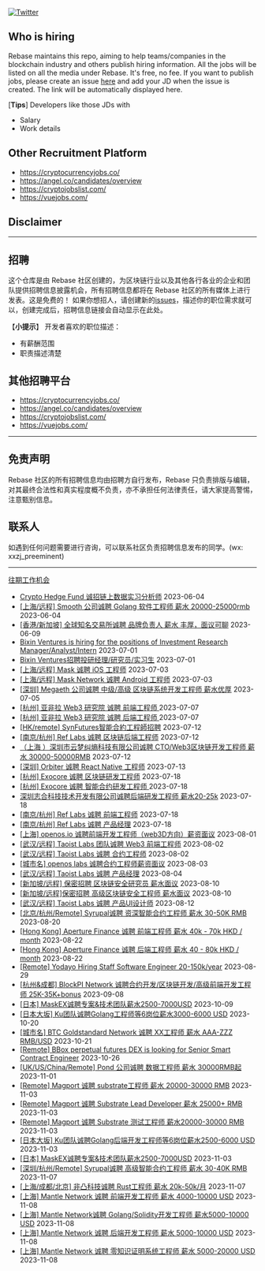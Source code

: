 [![Twitter](https://img.shields.io/twitter/url?label=Rebase&url=https%3A%2F%2Ftwitter.com%2FRebaseCommunity)](https://twitter.com/RebaseCommunity)

## Who is hiring

Rebase maintains this repo, aiming to help teams/companies in the blockchain industry and others publish hiring information. All the jobs will be listed on all the media under Rebase. It's free, no fee.
If you want to publish jobs, please create an issue [here](https://github.com/rebase-network/who-is-hiring/issues/) and add your JD when the issue is created. The link will be automatically displayed here.

[**Tips**]
Developers like those JDs with
- Salary
- Work details

## Other Recruitment Platform

- https://cryptocurrencyjobs.co/
- https://angel.co/candidates/overview
- https://cryptojobslist.com/
- https://vuejobs.com/

## Disclaimer

---

## 招聘

这个仓库是由 Rebase 社区创建的，为区块链行业以及其他各行各业的企业和团队提供招聘信息披露机会，所有招聘信息都将在 Rebase 社区的所有媒体上进行发表。这是免费的！
如果你想招人，请创建新的[issues](https://github.com/rebase-network/who-is-hiring/issues/)，描述你的职位需求就可以，创建完成后，招聘信息链接会自动显示在此处。

【**小提示**】
开发者喜欢的职位描述：
- 有薪酬范围
- 职责描述清楚

## 其他招聘平台
- https://cryptocurrencyjobs.co/
- https://angel.co/candidates/overview
- https://cryptojobslist.com/
- https://vuejobs.com/

---

## 免责声明

Rebase 社区的所有招聘信息均由招聘方自行发布，Rebase 只负责排版与编辑，对其最终合法性和真实程度概不负责，亦不承担任何法律责任，请大家提高警惕，注意甄别信息。

## 联系人
如遇到任何问题需要进行咨询，可以联系社区负责招聘信息发布的同学。(wx: xxzj_preeminent)

---

[往期工作机会](./jobs.md)

- [Crypto Hedge Fund 诚招链上数据实习分析师](https://github.com/rebase-network/who-is-hiring/issues/303) 2023-06-04
- [[上海/远程] Smooth 公司诚聘 Golang 软件工程师 薪水 20000-25000rmb](https://github.com/rebase-network/who-is-hiring/issues/304) 2023-06-04
- [[香港/新加坡] 全球知名交易所诚聘 品牌负责人 薪水 丰厚，面议可聊](https://github.com/rebase-network/who-is-hiring/issues/305) 2023-06-09
- [Bixin Ventures is hiring for the positions of Investment Research Manager/Analyst/Intern](https://github.com/rebase-network/who-is-hiring/issues/307) 2023-07-01
- [Bixin Ventures招聘投研经理/研究员/实习生](https://github.com/rebase-network/who-is-hiring/issues/308) 2023-07-01
- [[上海/远程] Mask 诚聘 iOS 工程师](https://github.com/rebase-network/who-is-hiring/issues/309) 2023-07-03
- [[上海/远程] Mask Network 诚聘 Android 工程师](https://github.com/rebase-network/who-is-hiring/issues/310) 2023-07-03
- [[深圳] Megaeth 公司诚聘 中级/高级 区块链系统开发工程师 薪水优厚](https://github.com/rebase-network/who-is-hiring/issues/311) 2023-07-05
- [[杭州] 亚非拉 Web3 研究院 诚聘 前端工程师 ](https://github.com/rebase-network/who-is-hiring/issues/312) 2023-07-07
- [[杭州] 亚非拉 Web3 研究院 诚聘 后端工程师 ](https://github.com/rebase-network/who-is-hiring/issues/313) 2023-07-07
- [[HK/remote] SynFutures智能合約工程師招聘](https://github.com/rebase-network/who-is-hiring/issues/314) 2023-07-12
- [[南京/杭州] Ref Labs 诚聘 区块链后端工程师](https://github.com/rebase-network/who-is-hiring/issues/315) 2023-07-12
- [（上海 ）深圳市云梦纠熵科技有限公司诚聘 CTO/Web3区块链开发工程师 薪水 30000-50000RMB](https://github.com/rebase-network/who-is-hiring/issues/316) 2023-07-12
- [[深圳] Orbiter 诚聘  React Native 工程师](https://github.com/rebase-network/who-is-hiring/issues/317) 2023-07-13
- [[杭州] Exocore 诚聘 区块链研发工程师](https://github.com/rebase-network/who-is-hiring/issues/318) 2023-07-18
- [[杭州] Exocore 诚聘 智能合约研发工程师 ](https://github.com/rebase-network/who-is-hiring/issues/319) 2023-07-18
- [深圳志合科技技术开发有限公司诚聘后端研发工程师 薪水20-25k](https://github.com/rebase-network/who-is-hiring/issues/320) 2023-07-18
- [[南京/杭州] Ref Labs 诚聘 前端工程师](https://github.com/rebase-network/who-is-hiring/issues/321) 2023-07-18
- [[南京/杭州] Ref Labs 诚聘 产品经理](https://github.com/rebase-network/who-is-hiring/issues/322) 2023-07-18
- [[上海] openos.io 诚聘前端开发工程师（web3D方向）薪资面议](https://github.com/rebase-network/who-is-hiring/issues/323) 2023-08-01
- [[武汉/远程] Taoist Labs 团队诚聘 Web3 前端工程师](https://github.com/rebase-network/who-is-hiring/issues/324) 2023-08-02
- [[武汉/远程] Taoist Labs 诚聘 合约工程师](https://github.com/rebase-network/who-is-hiring/issues/325) 2023-08-02
- [[城市名] openos labs 诚聘合约工程师薪资面议](https://github.com/rebase-network/who-is-hiring/issues/326) 2023-08-03
- [[武汉/远程] Taoist Labs 诚聘 产品经理](https://github.com/rebase-network/who-is-hiring/issues/327) 2023-08-04
- [[新加坡/远程] 保密招聘 区块链安全研究员 薪水面议](https://github.com/rebase-network/who-is-hiring/issues/328) 2023-08-10
- [[新加坡/远程]保密招聘 高级区块链安全工程师 薪水面议](https://github.com/rebase-network/who-is-hiring/issues/329) 2023-08-10
- [[武汉/远程] Taoist Labs 诚聘 产品UI设计师](https://github.com/rebase-network/who-is-hiring/issues/330) 2023-08-12
- [[北京/杭州/Remote] Syrupal诚聘 资深智能合约工程师 薪水 30-50K RMB](https://github.com/rebase-network/who-is-hiring/issues/331) 2023-08-20
- [[Hong Kong] Aperture Finance 诚聘 前端工程师 薪水 40k - 70k HKD / month](https://github.com/rebase-network/who-is-hiring/issues/332) 2023-08-22
- [[Hong Kong] Aperture Finance 诚聘 后端工程师 薪水 40 - 80k HKD / month](https://github.com/rebase-network/who-is-hiring/issues/333) 2023-08-22
- [[Remote] Yodayo Hiring Staff Software Engineer 20-150k/year](https://github.com/rebase-network/who-is-hiring/issues/334) 2023-08-29
- [[杭州&成都] BlockPI Network 诚聘合约开发/区块链开发/高级前端开发工程师 25K-35K+bonus](https://github.com/rebase-network/who-is-hiring/issues/337) 2023-09-08
- [[日本] MaskEX诚聘专案&技术团队薪水2500-7000USD](https://github.com/rebase-network/who-is-hiring/issues/343) 2023-10-09
- [[日本大坂] Ku团队诚聘Golang工程师等6岗位薪水3000-6000 USD](https://github.com/rebase-network/who-is-hiring/issues/344) 2023-10-20
- [[城市名] BTC Goldstandard Network 诚聘 XX工程师 薪水 AAA-ZZZ RMB/USD](https://github.com/rebase-network/who-is-hiring/issues/345) 2023-10-21
- [[Remote] BBox perpetual futures DEX is looking for Senior Smart Contract Engineer](https://github.com/rebase-network/who-is-hiring/issues/347) 2023-10-26
- [[UK/US/China/Remote] Pond 公司诚聘 数据工程师 薪水 30000RMB起](https://github.com/rebase-network/who-is-hiring/issues/348) 2023-11-01
- [[Remote] Magport 诚聘  substrate工程师 薪水 20000-30000 RMB](https://github.com/rebase-network/who-is-hiring/issues/349) 2023-11-03
- [[Remote] Magport 诚聘 Substrate Lead Developer 薪水 25000+ RMB](https://github.com/rebase-network/who-is-hiring/issues/350) 2023-11-03
- [[Remote] Magport 诚聘 Substrate 测试工程师 薪水20000-30000 RMB](https://github.com/rebase-network/who-is-hiring/issues/351) 2023-11-03
- [[日本大坂] Ku团队诚聘Golang后端开发工程师等6岗位薪水2500-6000 USD](https://github.com/rebase-network/who-is-hiring/issues/352) 2023-11-03
- [[日本] MaskEX诚聘专案&技术团队薪水2500-7000USD](https://github.com/rebase-network/who-is-hiring/issues/353) 2023-11-03
- [[深圳/杭州/Remote] Syrupal诚聘 高级智能合约工程师 薪水 30-40K RMB](https://github.com/rebase-network/who-is-hiring/issues/354) 2023-11-07
- [[上海/成都/北京] 非凸科技诚聘 Rust工程师 薪水 20k-50k/月](https://github.com/rebase-network/who-is-hiring/issues/355) 2023-11-07
- [[上海] Mantle Network 诚聘 前端开发工程师 薪水 4000-10000 USD](https://github.com/rebase-network/who-is-hiring/issues/356) 2023-11-08
- [[上海] Mantle Network诚聘 Golang/Solidity开发工程师 薪水5000-10000 USD](https://github.com/rebase-network/who-is-hiring/issues/357) 2023-11-08
- [[上海] Mantle Network 诚聘 后端开发工程师 薪水 5000-10000 USD](https://github.com/rebase-network/who-is-hiring/issues/358) 2023-11-08
- [[上海] Mantle Network 诚聘 零知识证明系统工程师 薪水 5000-20000 USD](https://github.com/rebase-network/who-is-hiring/issues/359) 2023-11-08
